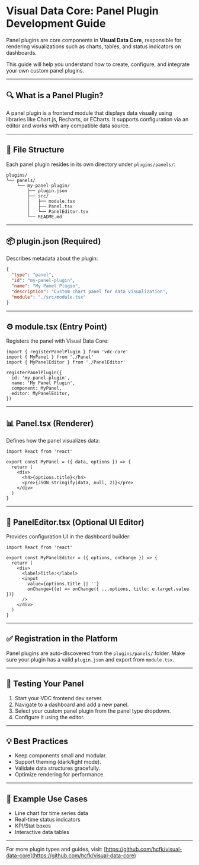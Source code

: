 # Visual Data Core: Panel Plugin Development Guide

Panel plugins are core components in **Visual Data Core**, responsible for rendering visualizations such as charts, tables, and status indicators on dashboards.

This guide will help you understand how to create, configure, and integrate your own custom panel plugins.

---

## 🔍 What is a Panel Plugin?
A panel plugin is a frontend module that displays data visually using libraries like Chart.js, Recharts, or ECharts. It supports configuration via an editor and works with any compatible data source.

---

## 📁 File Structure
Each panel plugin resides in its own directory under `plugins/panels/`:

```
plugins/
└── panels/
    └── my-panel-plugin/
        ├── plugin.json
        ├── src/
        │   ├── module.tsx
        │   ├── Panel.tsx
        │   └── PanelEditor.tsx
        └── README.md
```

---

## 📦 plugin.json (Required)
Describes metadata about the plugin:

```json
{
  "type": "panel",
  "id": "my-panel-plugin",
  "name": "My Panel Plugin",
  "description": "Custom chart panel for data visualization",
  "module": "./src/module.tsx"
}
```

---

## ⚙️ module.tsx (Entry Point)
Registers the panel with Visual Data Core:

```tsx
import { registerPanelPlugin } from 'vdc-core'
import { MyPanel } from './Panel'
import { MyPanelEditor } from './PanelEditor'

registerPanelPlugin({
  id: 'my-panel-plugin',
  name: 'My Panel Plugin',
  component: MyPanel,
  editor: MyPanelEditor,
})
```

---

## 📊 Panel.tsx (Renderer)
Defines how the panel visualizes data:

```tsx
import React from 'react'

export const MyPanel = ({ data, options }) => {
  return (
    <div>
      <h4>{options.title}</h4>
      <pre>{JSON.stringify(data, null, 2)}</pre>
    </div>
  )
}
```

---

## 🧩 PanelEditor.tsx (Optional UI Editor)
Provides configuration UI in the dashboard builder:

```tsx
import React from 'react'

export const MyPanelEditor = ({ options, onChange }) => {
  return (
    <div>
      <label>Title:</label>
      <input
        value={options.title || ''}
        onChange={(e) => onChange({ ...options, title: e.target.value })}
      />
    </div>
  )
}
```

---

## ✅ Registration in the Platform
Panel plugins are auto-discovered from the `plugins/panels/` folder. Make sure your plugin has a valid `plugin.json` and export from `module.tsx`.

---

## 🧪 Testing Your Panel
1. Start your VDC frontend dev server.
2. Navigate to a dashboard and add a new panel.
3. Select your custom panel plugin from the panel type dropdown.
4. Configure it using the editor.

---

## 💡 Best Practices
- Keep components small and modular.
- Support theming (dark/light mode).
- Validate data structures gracefully.
- Optimize rendering for performance.

---

## 🚀 Example Use Cases
- Line chart for time series data
- Real-time status indicators
- KPI/Stat boxes
- Interactive data tables

---

For more plugin types and guides, visit: [https://github.com/hcfk/visual-data-core](https://github.com/hcfk/visual-data-core)

